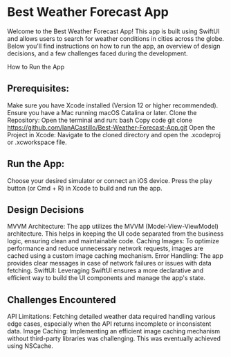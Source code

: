 # Best Weather Forecast App

Welcome to the Best Weather Forecast App! This app is built using SwiftUI and allows users to search for weather conditions in cities across the globe.
Below you'll find instructions on how to run the app, an overview of design decisions, and a few challenges faced during the development.

How to Run the App

## Prerequisites:
Make sure you have Xcode installed (Version 12 or higher recommended).
Ensure you have a Mac running macOS Catalina or later.
Clone the Repository:
Open the terminal and run:
bash
Copy code
git clone https://github.com/IanACastillo/Best-Weather-Forecast-App.git
Open the Project in Xcode:
Navigate to the cloned directory and open the .xcodeproj or .xcworkspace file.

## Run the App:
Choose your desired simulator or connect an iOS device.
Press the play button (or Cmd + R) in Xcode to build and run the app.

## Design Decisions

MVVM Architecture: The app utilizes the MVVM (Model-View-ViewModel) architecture. This helps in keeping the UI code separated from the business logic, ensuring clean and maintainable code.
Caching Images: To optimize performance and reduce unnecessary network requests, images are cached using a custom image caching mechanism.
Error Handling: The app provides clear messages in case of network failures or issues with data fetching.
SwiftUI: Leveraging SwiftUI ensures a more declarative and efficient way to build the UI components and manage the app's state.

## Challenges Encountered

API Limitations: Fetching detailed weather data required handling various edge cases, especially when the API returns incomplete or inconsistent data.
Image Caching: Implementing an efficient image caching mechanism without third-party libraries was challenging. This was eventually achieved using NSCache.

